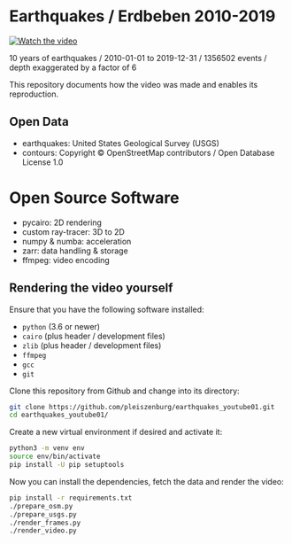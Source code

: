 # Earthquakes / Erdbeben 2010-2019

[![Watch the video](https://img.youtube.com/vi/RLHM5MQ5kAs/maxresdefault.jpg)](https://youtu.be/RLHM5MQ5kAs)

10 years of earthquakes / 2010-01-01 to 2019-12-31 / 1356502 events / depth exaggerated by a factor of 6

This repository documents how the video was made and enables its reproduction.

## Open Data

- earthquakes: United States Geological Survey (USGS)
- contours: Copyright © OpenStreetMap contributors / Open Database License 1.0

# Open Source Software

- pycairo: 2D rendering
- custom ray-tracer: 3D to 2D
- numpy & numba: acceleration
- zarr: data handling & storage
- ffmpeg: video encoding

## Rendering the video yourself

Ensure that you have the following software installed:

- `python` (3.6 or newer)
- `cairo` (plus header / development files)
- `zlib` (plus header / development files)
- `ffmpeg`
- `gcc`
- `git`

Clone this repository from Github and change into its directory:

```bash
git clone https://github.com/pleiszenburg/earthquakes_youtube01.git
cd earthquakes_youtube01/
```

Create a new virtual environment if desired and activate it:

```bash
python3 -m venv env
source env/bin/activate
pip install -U pip setuptools
```

Now you can install the dependencies, fetch the data and render the video:

```bash
pip install -r requirements.txt
./prepare_osm.py
./prepare_usgs.py
./render_frames.py
./render_video.py
```

